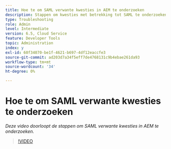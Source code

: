 ```yaml
---
title: Hoe te om SAML verwante kwesties in AEM te onderzoeken
description: Stappen om kwesties met betrekking tot SAML te onderzoeken
type: Troubleshooting
role: Admin
level: Intermediate
version: 6.5, Cloud Service
feature: Developer Tools
topic: Administration
index: y
exl-id: 60f34070-be1f-4621-b697-4df12eaccfe3
source-git-commit: ad203d7a34f5eff7de4768131c9b4ebae261da93
workflow-type: tm+mt
source-wordcount: '34'
ht-degree: 0%

---
```


# Hoe te om SAML verwante kwesties te onderzoeken

*Deze video doorloopt de stappen om SAML verwante kwesties in AEM te onderzoeken.*

>[!VIDEO](https://video.tv.adobe.com/v/335466?quality=9&learn=on)
